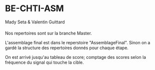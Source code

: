 # BE-CHTI-ASM
Mady Seta &amp; Valentin Guittard

####
Nos repertoires sont sur la branche Master. 

L'assemblage final est dans le reperstoire "AssemblageFinal". Sinon on a gardé la structure des repertoires donnés pour chaque étape.

On est arrivé jusqu'au tableau de score; comptage des scores selon la fréquence du signal qui touche la cible.
####
